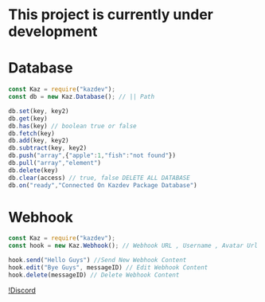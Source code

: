 # This project is currently under development
# Database

```js
const Kaz = require("kazdev");
const db = new Kaz.Database(); // || Path

db.set(key, key2) 
db.get(key)
db.has(key) // boolean true or false
db.fetch(key)
db.add(key, key2)
db.subtract(key, key2)
db.push("array",{"apple":1,"fish":"not found"})
db.pull("array","element")
db.delete(key)
db.clear(access) // true, false DELETE ALL DATABASE
db.on("ready","Connected On Kazdev Package Database")


```

# Webhook
```js
const Kaz = require("kazdev");
const hook = new Kaz.Webhook(); // Webhook URL , Username , Avatar Url

hook.send("Hello Guys") //Send New Webhook Content
hook.edit("Bye Guys", messageID) // Edit Webhook Content
hook.delete(messageID) // Delete Webhook Content
```
[!Discord](https://discord.gg/8JdUets4br)
